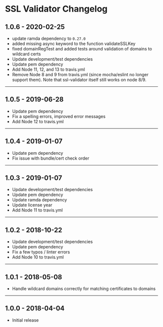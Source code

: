# SSL Validator Changelog

## 1.0.6 - 2020-02-25

- update ramda dependency to `0.27.0`
- added missing async keyword to the function validateSSLKey
- fixed domainRegTest and added tests around validation of domains to wildcard certs
- Update development/test dependencies
- Update pem dependency
- Add Node 11, 12, and 13 to travis.yml
- Remove Node 8 and 9 from travis.yml (since mocha/eslint no longer support them). Note that ssl-validator itself still works on node 8/9.

***

## 1.0.5 - 2019-06-28

- Update pem dependency
- Fix a spelling errors, improved error messages
- Add Node 12 to travis.yml

***

## 1.0.4 - 2019-01-07

- Update pem dependency
- Fix issue with bundle/cert check order

***

## 1.0.3 - 2019-01-07

- Update development/test dependencies
- Update pem dependency
- Update ramda dependency
- Update license year
- Add Node 11 to travis.yml

***

## 1.0.2 - 2018-10-22

- Update development/test dependencies
- Update pem dependency
- Fix a few typos / linter errors
- Add Node 10 to travis.yml

***

## 1.0.1 - 2018-05-08

- Handle wildcard domains correctly for matching certificates to domains

***

## 1.0.0 - 2018-04-04

- Initial release
